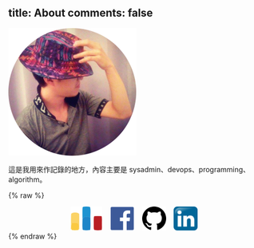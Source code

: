 title: About
comments: false
---

![](avatar.png)

這是我用來作記錄的地方，內容主要是 sysadmin、devops、programming、algorithm。

{% raw %}
<center>
<a href="http://codeforces.com/profile/changyuheng"><img src="codeforces_logo.svg" class="do-not-render" style="height: 48px; display: inline;"></a>
&nbsp;&nbsp;
<a href="https://fb.me/mr.changyuheng"><img src="facebook_logo.svg" class="do-not-render" style="height: 48px; display: inline;"></a>
&nbsp;&nbsp;
<a href="https://github.com/changyuheng"><img src="github_logo.svg" class="do-not-render" style="height: 48px; display: inline;"></a>
&nbsp;&nbsp;
<a href="https://tw.linkedin.com/in/changyuheng"><img src="linkedin_logo.svg" class="do-not-render" style="height: 48px; display: inline;"></a>
</center>
{% endraw %}
